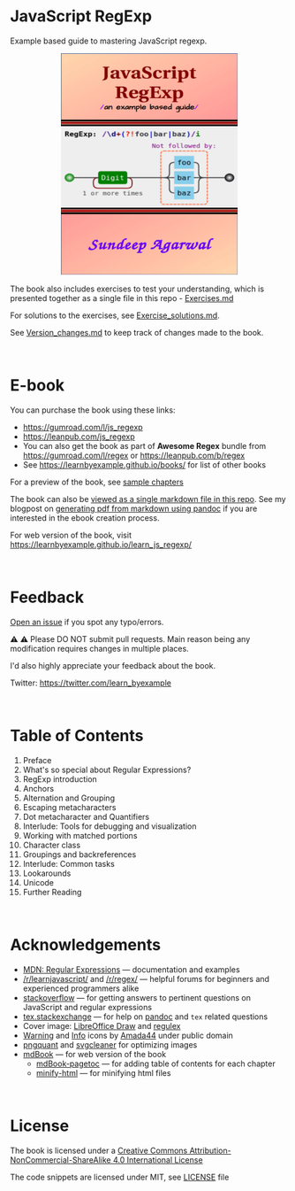 # JavaScript RegExp

Example based guide to mastering JavaScript regexp.

<p align="center">
    <img src="./images/js_regexp.png" width="320px" height="400px" />
</p>

The book also includes exercises to test your understanding, which is presented together as a single file in this repo - [Exercises.md](./Exercises.md)

For solutions to the exercises, see [Exercise_solutions.md](./Exercise_solutions.md).

See [Version_changes.md](./Version_changes.md) to keep track of changes made to the book.

<br>

# E-book

You can purchase the book using these links:

* https://gumroad.com/l/js_regexp
* https://leanpub.com/js_regexp
* You can also get the book as part of **Awesome Regex** bundle from https://gumroad.com/l/regex or https://leanpub.com/b/regex
* See https://learnbyexample.github.io/books/ for list of other books

For a preview of the book, see [sample chapters](https://github.com/learnbyexample/learn_js_regexp/blob/master/sample_chapters/js_regexp_sample.pdf)

The book can also be [viewed as a single markdown file in this repo](./js_regexp.md). See my blogpost on [generating pdf from markdown using pandoc](https://learnbyexample.github.io/tutorial/ebook-generation/customizing-pandoc/) if you are interested in the ebook creation process.

For web version of the book, visit https://learnbyexample.github.io/learn_js_regexp/

<br>

# Feedback

[Open an issue](https://github.com/learnbyexample/learn_js_regexp/issues) if you spot any typo/errors.

:warning: :warning: Please DO NOT submit pull requests. Main reason being any modification requires changes in multiple places.

I'd also highly appreciate your feedback about the book.

Twitter: https://twitter.com/learn_byexample

<br>

# Table of Contents

1. Preface
2. What's so special about Regular Expressions?
3. RegExp introduction
4. Anchors
5. Alternation and Grouping
6. Escaping metacharacters
7. Dot metacharacter and Quantifiers
8. Interlude: Tools for debugging and visualization
9. Working with matched portions
10. Character class
11. Groupings and backreferences
12. Interlude: Common tasks
13. Lookarounds
14. Unicode
15. Further Reading

<br>

# Acknowledgements

* [MDN: Regular Expressions](https://developer.mozilla.org/en-US/docs/Web/JavaScript/Guide/Regular_Expressions) — documentation and examples
* [/r/learnjavascript/](https://www.reddit.com/r/learnjavascript/) and [/r/regex/](https://www.reddit.com/r/regex/) — helpful forums for beginners and experienced programmers alike
* [stackoverflow](https://stackoverflow.com/) — for getting answers to pertinent questions on JavaScript and regular expressions
* [tex.stackexchange](https://tex.stackexchange.com/) — for help on [pandoc](https://github.com/jgm/pandoc/) and `tex` related questions
* Cover image: [LibreOffice Draw](https://www.libreoffice.org/discover/draw/) and [regulex](https://jex.im/regulex)
* [Warning](https://commons.wikimedia.org/wiki/File:Warning_icon.svg) and [Info](https://commons.wikimedia.org/wiki/File:Info_icon_002.svg) icons by [Amada44](https://commons.wikimedia.org/wiki/User:Amada44) under public domain
* [pngquant](https://pngquant.org/) and [svgcleaner](https://github.com/RazrFalcon/svgcleaner) for optimizing images
* [mdBook](https://github.com/rust-lang/mdBook) — for web version of the book
    * [mdBook-pagetoc](https://github.com/JorelAli/mdBook-pagetoc) — for adding table of contents for each chapter
    * [minify-html](https://github.com/wilsonzlin/minify-html) — for minifying html files

<br>

# License

The book is licensed under a [Creative Commons Attribution-NonCommercial-ShareAlike 4.0 International License](https://creativecommons.org/licenses/by-nc-sa/4.0/)

The code snippets are licensed under MIT, see [LICENSE](./LICENSE) file

